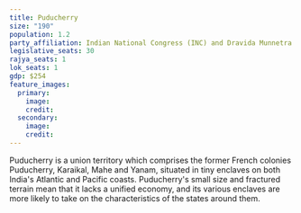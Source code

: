 ```yaml
---
title: Puducherry
size: "190"
population: 1.2
party_affiliation: Indian National Congress (INC) and Dravida Munnetra Kazhagam (DMK)
legislative_seats: 30
rajya_seats: 1
lok_seats: 1
gdp: $254
feature_images:
  primary:
    image: 
    credit: 
  secondary:
    image: 
    credit: 
---
```


Puducherry is a union territory which comprises the former French colonies Puducherry, Karaikal, Mahe and Yanam, situated in tiny enclaves on both India's Atlantic and Pacific coasts. Puducherry's small size and fractured terrain mean that it lacks a unified economy, and its various enclaves are more likely to take on the characteristics of the states around them.
